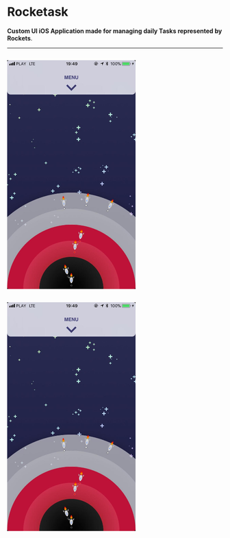 # Rocketask

**Custom UI iOS Application made for managing daily Tasks represented by Rockets**. 



---


<p  style="float:left; width:300px;">
    <img src="https://raw.githubusercontent.com/maikelSoFly/Prioritizer/master/Docs/screen1.jpg" width="300"/>
</p>

<p style="float:left; width:300px;">
    <img src="https://raw.githubusercontent.com/maikelSoFly/Prioritizer/master/Docs/screen1.jpg" width="300"/>
</p>
